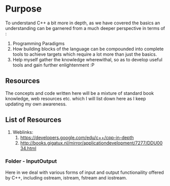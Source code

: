# Purpose

To understand C++ a bit more in depth, 
as we have covered the basics an 
understanding can be garnered from 
a much deeper perspective in terms 
of :
1. Programming Paradigms
2. How building blocks of the language
   can be compounded into complete 
   tools to achieve targets which 
   require a lot more than just 
   the basics.
3. Help myself gather the knowledge 
   wherewithal, so as to develop 
   useful tools and gain further 
   enlightenment :P

## Resources

The concepts and code written here 
will be a mixture of standard book
knowledge, web resources etc. 
which I will list down here as I
keep updating my own awareness.

## List of Resources

1. Weblinks:
   1. https://developers.google.com/edu/c++/cpp-in-depth
   2. http://books.gigatux.nl/mirror/applicationdevelopment/7277/DDU0034.html


### Folder - InputOutput
Here in we deal with various forms of input and output functionaility offered
by C++, including ostream, istream, fstream and iostream.